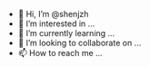 - 👋 Hi, I’m @shenjzh
- 👀 I’m interested in ...
- 🌱 I’m currently learning ...
- 💞️ I’m looking to collaborate on ...
- 📫 How to reach me ...

<!---
shenjzh/shenjzh is a ✨ special ✨ repository because its `README.md` (this file) appears on your GitHub profile.
You can click the Preview link to take a look at your changes.
--->
